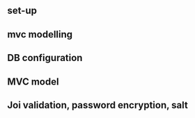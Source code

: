 ## set-up

## mvc modelling

## DB configuration

## MVC model

## Joi validation, password encryption, salt